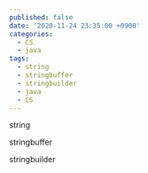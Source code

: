 ```yaml
---
published: false
date: '2020-11-24 23:35:00 +0900'
categories:
  - CS
  - java
tags:
  - string
  - stringbuffer
  - stringbuilder
  - java
  - CS
---
```

string

stringbuffer

stringbuilder